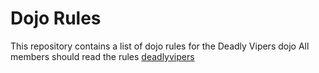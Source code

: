 Dojo Rules
==========

This repository contains a list of dojo rules for the Deadly Vipers dojo
All members should read the rules [deadlyvipers](https://github.com/deadlyvipers)
